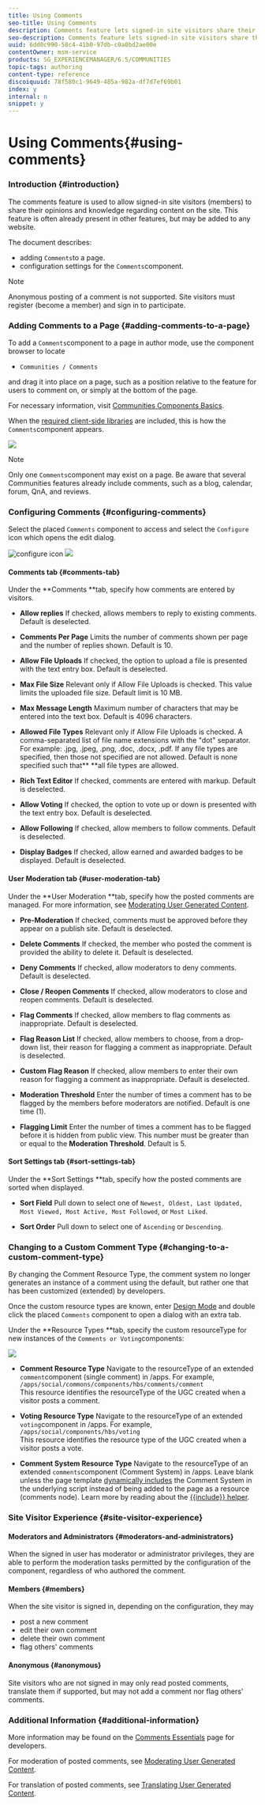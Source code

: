 ```yaml
---
title: Using Comments
seo-title: Using Comments
description: Comments feature lets signed-in site visitors share their opinions and knowledge
seo-description: Comments feature lets signed-in site visitors share their opinions and knowledge
uuid: 6dd0c990-58c4-41b0-97db-c0a0bd2ae00e
contentOwner: msm-service
products: SG_EXPERIENCEMANAGER/6.5/COMMUNITIES
topic-tags: authoring
content-type: reference
discoiquuid: 78f580c1-9649-485a-982a-df7d7ef69b01
index: y
internal: n
snippet: y
---
```


# Using Comments{#using-comments}

### Introduction {#introduction}

The comments feature is used to allow signed-in site visitors (members) to share their opinions and knowledge regarding content on the site. This feature is often already present in other features, but may be added to any website.

The document describes:

* adding `Comments`to a page.
* configuration settings for the `Comments`component.

>[!NOTE]
>
>Anonymous posting of a comment is not supported. Site visitors must register (become a member) and sign in to participate.

### Adding Comments to a Page {#adding-comments-to-a-page}

To add a `Comments`component to a page in author mode, use the component browser to locate

* `Communities / Comments`

and drag it into place on a page, such as a position relative to the feature for users to comment on, or simply at the bottom of the page.

For necessary information, visit [Communities Components Basics](/communities/using/basics.md).

When the [required client-side libraries](/communities/using/essentials-comments.md#essentials-for-client-side) are included, this is how the `Comments`component appears.

![](assets/chlimage_1-143.png)

>[!NOTE]
>
>Only one `Comments`component may exist on a page. Be aware that several Communities features already include comments, such as a blog, calendar, forum, QnA, and reviews.

### Configuring Comments {#configuring-comments}

Select the placed `Comments` component to access and select the `Configure` icon which opens the edit dialog.

![configure icon](assets/configure.png) ![](assets/commentssettings.png)

#### Comments tab {#comments-tab}

Under the **Comments **tab, specify how comments are entered by visitors.

* **Allow replies** 
  If checked, allows members to reply to existing comments. Default is deselected.

* **Comments Per Page** 
  Limits the number of comments shown per page and the number of replies shown. Default is 10.

* **Allow File Uploads** 
  If checked, the option to upload a file is presented with the text entry box. Default is deselected.

* **Max File Size** 
  Relevant only if Allow File Uploads is checked. This value limits the uploaded file size. Default limit is 10 MB.

* **Max Message Length** 
  Maximum number of characters that may be entered into the text box. Default is 4096 characters.

* **Allowed File Types** 
  Relevant only if Allow File Uploads is checked. A comma-separated list of file name extensions with the "dot" separator. For example: .jpg, .jpeg, .png, .doc, .docx, .pdf. If any file types are specified, then those not specified are not allowed. Default is none specified such that** **all file types are allowed.

* **Rich Text Editor** 
  If checked, comments are entered with markup. Default is deselected.

* **Allow Voting** 
  If checked, the option to vote up or down is presented with the text entry box. Default is deselected.

* **Allow Following** 
  If checked, allow members to follow comments. Default is deselected.

* **Display Badges** 
  If checked, allow earned and awarded badges to be displayed. Default is deselected.

#### User Moderation tab {#user-moderation-tab}

Under the **User Moderation **tab, specify how the posted comments are managed. For more information, see [Moderating User Generated Content](../../communities/using/moderate-ugc.md).

* **Pre-Moderation** 
  If checked, comments must be approved before they appear on a publish site. Default is deselected.

* **Delete Comments** 
  If checked, the member who posted the comment is provided the ability to delete it. Default is deselected.

* **Deny Comments** 
  If checked, allow moderators to deny comments. Default is deselected.

* **Close / Reopen Comments** 
  If checked, allow moderators to close and reopen comments. Default is deselected.

* **Flag Comments** 
  If checked, allow members to flag comments as inappropriate. Default is deselected.

* **Flag Reason List** 
  If checked, allow members to choose, from a drop-down list, their reason for flagging a comment as inappropriate. Default is deselected.

* **Custom Flag Reason** 
  If checked, allow members to enter their own reason for flagging a comment as inappropriate. Default is deselected.

* **Moderation Threshold** 
  Enter the number of times a comment has to be flagged by the members before moderators are notified. Default is one time (1).

* **Flagging Limit** 
  Enter the number of times a comment has to be flagged before it is hidden from public view. This number must be greater than or equal to the **Moderation Threshold**. Default is 5.

#### Sort Settings tab {#sort-settings-tab}

Under the **Sort Settings **tab, specify how the posted comments are sorted when displayed.

* **Sort Field** 
  Pull down to select one of `Newest, Oldest, Last Updated, Most Viewed, Most Active, Most Followed`, or `Most Liked`.

* **Sort Order** 
  Pull down to select one of `Ascending` or `Descending`.

### Changing to a Custom Comment Type {#changing-to-a-custom-comment-type}

By changing the Comment Resource Type, the comment system no longer generates an instance of a comment using the default, but rather one that has been customized (extended) by developers.

Once the custom resource types are known, enter [Design Mode](/sites/authoring/using/default-components-designmode.md) and double click the placed `Comments` component to open a dialog with an extra tab.

Under the **Resource Types **tab, specify the custom resourceType for new instances of the `Comments or Voting`components:

![](assets/chlimage_1-144.png)

* **Comment Resource Type** 
  Navigate to the resourceType of an extended `comment`component (single comment) in /apps. For example, `/apps/social/commons/components/hbs/comments/comment`  
  This resource identifies the resourceType of the UGC created when a visitor posts a comment.

* **Voting Resource Type** 
  Navigate to the resourceType of an extended `voting`component in /apps. For example, `/apps/social/components/hbs/voting`  
  This resource identifies the resource type of the UGC created when a visitor posts a vote.

* **Comment System Resource Type** 
  Navigate to the resourceType of an extended `comments`component (Comment System) in /apps. Leave blank unless the page template [dynamically includes](/communities/using/scf.md#add-or-include-a-communities-component) the Comment System in the underlying script instead of being added to the page as a resource (comments node). Learn more by reading about the [{{include}} helper](/communities/using/handlebars-helpers.md#include).

### Site Visitor Experience {#site-visitor-experience}

#### Moderators and Administrators {#moderators-and-administrators}

When the signed in user has moderator or administrator privileges, they are able to perform the moderation tasks permitted by the configuration of the component, regardless of who authored the comment.

#### Members {#members}

When the site visitor is signed in, depending on the configuration, they may

* post a new comment
* edit their own comment
* delete their own comment
* flag others' comments

#### Anonymous {#anonymous}

Site visitors who are not signed in may only read posted comments, translate them if supported, but may not add a comment nor flag others' comments.

### Additional Information {#additional-information}

More information may be found on the [Comments Essentials](/communities/using/essentials-comments.md) page for developers.

For moderation of posted comments, see [Moderating User Generated Content](../../communities/using/moderate-ugc.md).

For translation of posted comments, see [Translating User Generated Content](/communities/using/translate-ugc.md).
